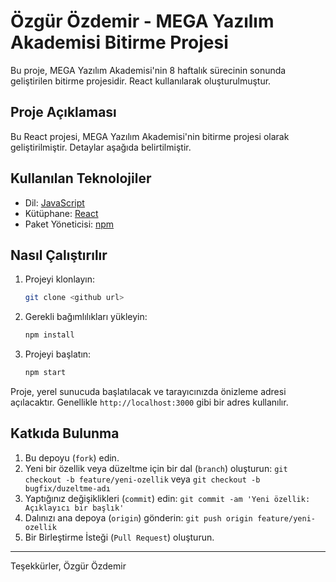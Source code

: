 # Özgür Özdemir - MEGA Yazılım Akademisi Bitirme Projesi

Bu proje, MEGA Yazılım Akademisi'nin 8 haftalık sürecinin sonunda geliştirilen bitirme projesidir. React kullanılarak oluşturulmuştur.

## Proje Açıklaması

Bu React projesi, MEGA Yazılım Akademisi'nin bitirme projesi olarak geliştirilmiştir. Detaylar aşağıda belirtilmiştir.

## Kullanılan Teknolojiler

- Dil: [JavaScript](https://developer.mozilla.org/en-US/docs/Web/JavaScript)
- Kütüphane: [React](https://reactjs.org/)
- Paket Yöneticisi: [npm](https://www.npmjs.com/)

## Nasıl Çalıştırılır

1. Projeyi klonlayın:
    ```sh
    git clone <github url>
    ```

2. Gerekli bağımlılıkları yükleyin:
    ```sh
    npm install
    ```

3. Projeyi başlatın:
    ```sh
    npm start
    ```

Proje, yerel sunucuda başlatılacak ve tarayıcınızda önizleme adresi açılacaktır. Genellikle `http://localhost:3000` gibi bir adres kullanılır.

## Katkıda Bulunma

1. Bu depoyu (`fork`) edin.
2. Yeni bir özellik veya düzeltme için bir dal (`branch`) oluşturun: `git checkout -b feature/yeni-ozellik` veya `git checkout -b bugfix/duzeltme-adı`
3. Yaptığınız değişiklikleri (`commit`) edin: `git commit -am 'Yeni özellik: Açıklayıcı bir başlık'`
4. Dalınızı ana depoya (`origin`) gönderin: `git push origin feature/yeni-ozellik`
5. Bir Birleştirme İsteği (`Pull Request`) oluşturun.

---

Teşekkürler,
Özgür Özdemir
